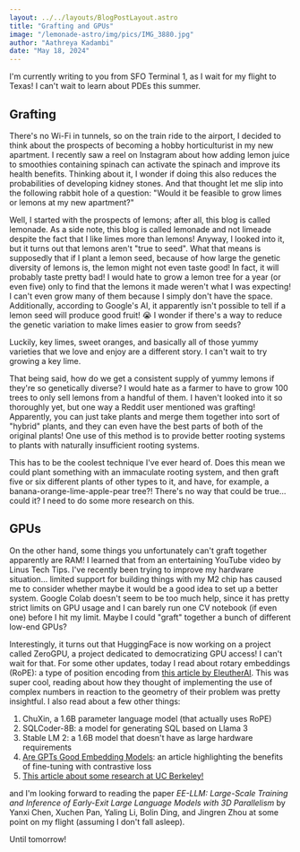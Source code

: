 ```yaml
---
layout: ../../layouts/BlogPostLayout.astro
title: "Grafting and GPUs"
image: "/lemonade-astro/img/pics/IMG_3880.jpg"
author: "Aathreya Kadambi"
date: "May 18, 2024"
---
```


I'm currently writing to you from SFO Terminal 1, as I wait for my flight to Texas! I can't wait to learn about PDEs this summer.

## Grafting

There's no Wi-Fi in tunnels, so on the train ride to the airport, I decided to think about the prospects of becoming a hobby horticulturist in my new apartment. I recently saw a reel on Instagram about how adding lemon juice to smoothies containing spinach can activate the spinach and improve its health benefits. Thinking about it, I wonder if doing this also reduces the probabilities of developing kidney stones. And that thought let me slip into the following rabbit hole of a question: "Would it be feasible to grow limes or lemons at my new apartment?"

Well, I started with the prospects of lemons; after all, this blog is called lemonade. As a side note, this blog is called lemonade and not limeade despite the fact that I like limes more than lemons! Anyway, I looked into it, but it turns out that lemons aren't "true to seed". What that means is supposedly that if I plant a lemon seed, because of how large the genetic diversity of lemons is, the lemon might not even taste good! In fact, it will probably taste pretty bad! I would hate to grow a lemon tree for a year (or even five) only to find that the lemons it made weren't what I was expecting! I can't even grow many of them because I simply don't have the space. Additionally, according to Google's AI, it apparently isn't possible to tell if a lemon seed will produce good fruit! 😭 I wonder if there's a way to reduce the genetic variation to make limes easier to grow from seeds?

Luckily, key limes, sweet oranges, and basically all of those yummy varieties that we love and enjoy are a different story. I can't wait to try growing a key lime.

That being said, how do we get a consistent supply of yummy lemons if they're so genetically diverse? I would hate as a farmer to have to grow 100 trees to only sell lemons from a handful of them. I haven't looked into it so thoroughly yet, but one way a Reddit user mentioned was grafting! Apparently, you can just take plants and merge them together into sort of "hybrid" plants, and they can even have the best parts of both of the original plants! One use of this method is to provide better rooting systems to plants with naturally insufficient rooting systems.

This has to be the coolest technique I've ever heard of. Does this mean we could plant something with an immaculate rooting system, and then graft five or six different plants of other types to it, and have, for example, a banana-orange-lime-apple-pear tree?! There's no way that could be true... could it? I need to do some more research on this.

## GPUs

On the other hand, some things you unfortunately can't graft together apparently are RAM! I learned that from an entertaining YouTube video by Linus Tech Tips. I've recently been trying to improve my hardware situation... limited support for building things with my M2 chip has caused me to consider whether maybe it would be a good idea to set up a better system. Google Colab doesn't seem to be too much help, since it has pretty strict limits on GPU usage and I can barely run one CV notebook (if even one) before I hit my limit. Maybe I could "graft" together a bunch of different low-end GPUs?

Interestingly, it turns out that HuggingFace is now working on a project called ZeroGPU, a project dedicated to democratizing GPU access! I can't wait for that. For some other updates, today I read about rotary embeddings (RoPE): a type of position encoding from [this article by EleutherAI](https://blog.eleuther.ai/rotary-embeddings/). This was super cool, reading about how they thought of implementing the use of complex numbers in reaction to the geometry of their problem was pretty insightful. I also read about a few other things:
1. ChuXin, a 1.6B parameter language model (that actually uses RoPE)
2. SQLCoder-8B: a model for generating SQL based on Llama 3
3. Stable LM 2: a 1.6B model that doesn't have as large hardware requirements
4. [Are GPTs Good Embedding Models](https://towardsdatascience.com/are-gpts-good-embedding-models-28d8ef6f3f63): an article highlighting the benefits of fine-tuning with contrastive loss
5. [This article about some research at UC Berkeley!](https://www.marktechpost.com/2024/05/11/uc-berkeley-researchers-introduce-learnable-latent-codes-as-bridges-lcb-a-novel-ai-approach-that-combines-the-abstract-reasoning-capabilities-of-large-language-models-with-low-level-action-policies/)

and I'm looking forward to reading the paper *EE-LLM: Large-Scale Training and Inference of Early-Exit Large Language Models with 3D Parallelism* by Yanxi Chen, Xuchen Pan, Yaling Li, Bolin Ding, and Jingren Zhou at some point on my flight (assuming I don't fall asleep).

Until tomorrow!
